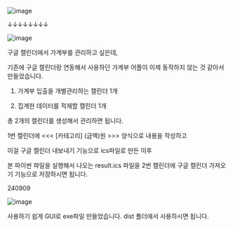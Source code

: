 ![image](https://github.com/user-attachments/assets/34ab5342-1177-4404-a134-c651d564b315)

↓↓↓↓↓↓↓↓

![image](https://github.com/user-attachments/assets/3b031c16-c8a3-40c5-87b8-f9a80ec05a38)



구글 캘린더에서 가계부를 관리하고 싶은데,

기존에 구글 캘린더랑 연동해서 사용하던 가계부 어플이 이제 동작하지 않는 것 같아서 만들었습니다.

 1. 가계부 입출을 개별관리하는 캘린더 1개

 2. 집계한 데이터를 적재할 캘린더 1개

총 2개의 캘린더를 생성해서 관리하면 됩니다.

1번 캘린더에 <<< [카테고리] (금액)원 >>> 양식으로 내용을 작성하고

이걸 구글 캘린더 내보내기 기능으로 ics파일로 만든 이후

본 파이썬 파일을 실행해서 나오는 result.ics 파일을 2번 캘린더에 구글 캘린더 가져오기 기능으로 저장하시면 됩니다.




240909

![image](https://github.com/user-attachments/assets/9034646a-a6bf-44de-855c-eadce87dadff)

사용하기 쉽게 GUI로 exe파일 만들었습니다.
dist 폴더에서 사용하시면 됩니다.
